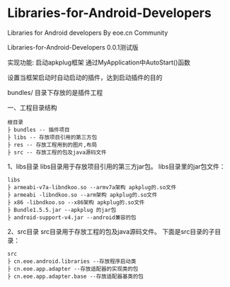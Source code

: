 Libraries-for-Android-Developers
=========

Libraries for Android developers By eoe.cn Community

Libraries-for-Android-Developers 0.0.1测试版

实现功能: 启动apkplug框架 通过MyApplication中AutoStart()函数

设置当框架启动时自动启动的插件，达到启动插件的目的

bundles/ 目录下存放的是插件工程

一、工程目录结构

```
根目录
├ bundles -- 插件项目 
├ libs -- 存放项目引用的第三方包 
├ res -- 存放工程用到的图片,布局 
├ src -- 存放工程的包及java源码文件
```

1、libs目录 
libs目录用于存放项目引用的第三方jar包。
libs目录里的jar包文件：
```
libs
├ armeabi-v7a-libndkoo.so --armv7a架构 apkplug的.so文件 
├ armeabi -libndkoo.so --arm架构 apkplug的.so文件 
├ x86 -libndkoo.so --x86架构 apkplug的.so文件 
├ Bundle1.5.5.jar --apkplug 的jar包 
├ android-support-v4.jar --android兼容的包
```

2、src目录 
src目录用于存放工程的包及java源码文件。
下面是src目录的子目录：
```
src
├ cn.eoe.android.libraries --存放程序启动类 
├ cn.eoe.app.adapter --存放适配器的实现类的包 
├ cn.eoe.app.adapter.base --存放适配器基类的包
```
